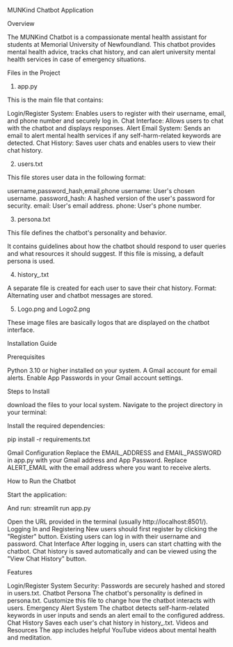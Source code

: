 MUNKind Chatbot Application

Overview

The MUNKind Chatbot is a compassionate mental health assistant for students at Memorial University of Newfoundland. This chatbot provides mental health advice, tracks chat history, and can alert university mental health services in case of emergency situations.

Files in the Project

1. app.py

This is the main file that contains:

Login/Register System: Enables users to register with their username, email, and phone number and securely log in.
Chat Interface: Allows users to chat with the chatbot and displays responses.
Alert Email System: Sends an email to alert mental health services if any self-harm-related keywords are detected.
Chat History: Saves user chats and enables users to view their chat history.

2. users.txt

This file stores user data in the following format:


username,password_hash,email,phone
username: User's chosen username.
password_hash: A hashed version of the user's password for security.
email: User's email address.
phone: User's phone number.

3. persona.txt

This file defines the chatbot's personality and behavior.

It contains guidelines about how the chatbot should respond to user queries and what resources it should suggest.
If this file is missing, a default persona is used.

4. history_<username>.txt

A separate file is created for each user to save their chat history.
Format: Alternating user and chatbot messages are stored.

5. Logo.png and Logo2.png

These image files are basically logos that are displayed on the chatbot interface.

Installation Guide

Prerequisites

Python 3.10 or higher installed on your system.
A Gmail account for email alerts. Enable App Passwords in your Gmail account settings.

Steps to Install

download the files to your local system.
Navigate to the project directory in your terminal:


Install the required dependencies:

pip install -r requirements.txt

Gmail Configuration
Replace the EMAIL_ADDRESS and EMAIL_PASSWORD in app.py with your Gmail address and App Password.
Replace ALERT_EMAIL with the email address where you want to receive alerts.

How to Run the Chatbot

Start the application:

And run: streamlit run app.py

Open the URL provided in the terminal (usually http://localhost:8501/).
Logging In and Registering
New users should first register by clicking the "Register" button.
Existing users can log in with their username and password.
Chat Interface
After logging in, users can start chatting with the chatbot.
Chat history is saved automatically and can be viewed using the "View Chat History" button.

Features

Login/Register System
Security: Passwords are securely hashed and stored in users.txt.
Chatbot Persona
The chatbot's personality is defined in persona.txt. Customize this file to change how the chatbot interacts with users.
Emergency Alert System
The chatbot detects self-harm-related keywords in user inputs and sends an alert email to the configured address.
Chat History
Saves each user's chat history in history_<username>.txt.
Videos and Resources
The app includes helpful YouTube videos about mental health and meditation.